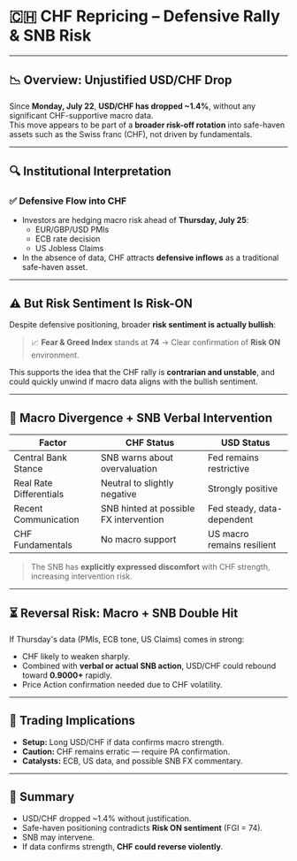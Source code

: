 # 🇨🇭 CHF Repricing – Defensive Rally & SNB Risk

---

## 📉 Overview: Unjustified USD/CHF Drop

Since **Monday, July 22**, **USD/CHF has dropped ~1.4%**, without any significant CHF-supportive macro data.  
This move appears to be part of a **broader risk-off rotation** into safe-haven assets such as the Swiss franc (CHF), not driven by fundamentals.

---

## 🔍 Institutional Interpretation

### ✅ Defensive Flow into CHF

- Investors are hedging macro risk ahead of **Thursday, July 25**:
  - EUR/GBP/USD PMIs  
  - ECB rate decision  
  - US Jobless Claims  
- In the absence of data, CHF attracts **defensive inflows** as a traditional safe-haven asset.

---

## ⚠️ But Risk Sentiment Is Risk-ON

Despite defensive positioning, broader **risk sentiment is actually bullish**:

> 📈 **Fear & Greed Index** stands at **74** → Clear confirmation of **Risk ON** environment.

This supports the idea that the CHF rally is **contrarian and unstable**, and could quickly unwind if macro data aligns with the bullish sentiment.

---

## 🧠 Macro Divergence + SNB Verbal Intervention

| Factor                   | CHF Status                              | USD Status                         |
|--------------------------|------------------------------------------|-------------------------------------|
| Central Bank Stance      | SNB warns about overvaluation             | Fed remains restrictive             |
| Real Rate Differentials  | Neutral to slightly negative              | Strongly positive                   |
| Recent Communication     | SNB hinted at possible FX intervention    | Fed steady, data-dependent          |
| CHF Fundamentals         | No macro support                          | US macro remains resilient          |

> The SNB has **explicitly expressed discomfort** with CHF strength, increasing intervention risk.

---

## ⏳ Reversal Risk: Macro + SNB Double Hit

If Thursday's data (PMIs, ECB tone, US Claims) comes in strong:
- CHF likely to weaken sharply.
- Combined with **verbal or actual SNB action**, USD/CHF could rebound toward **0.9000+** rapidly.
- Price Action confirmation needed due to CHF volatility.

---

## 🧭 Trading Implications

- **Setup:** Long USD/CHF if data confirms macro strength.
- **Caution:** CHF remains erratic — require PA confirmation.
- **Catalysts:** ECB, US data, and possible SNB FX commentary.

---

## 📌 Summary

- USD/CHF dropped ~1.4% without justification.
- Safe-haven positioning contradicts **Risk ON sentiment** (FGI = 74).
- SNB may intervene.
- If data confirms strength, **CHF could reverse violently**.
